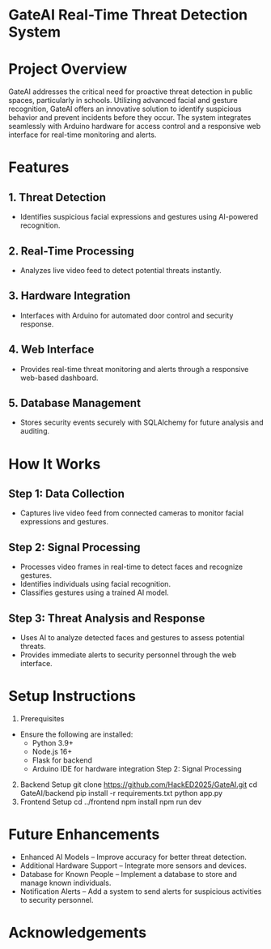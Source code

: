 # GateAI Real-Time Threat Detection System
# Project Overview
GateAI addresses the critical need for proactive threat detection in public spaces, particularly in schools. Utilizing advanced facial and gesture recognition, GateAI offers an innovative solution to identify suspicious behavior and prevent incidents before they occur. The system integrates seamlessly with Arduino hardware for access control and a responsive web interface for real-time monitoring and alerts.
# Features
## 1. Threat Detection
- Identifies suspicious facial expressions and gestures using AI-powered recognition.

## 2. Real-Time Processing
- Analyzes live video feed to detect potential threats instantly.

## 3. Hardware Integration
- Interfaces with Arduino for automated door control and security response.

## 4. Web Interface
- Provides real-time threat monitoring and alerts through a responsive web-based dashboard.

## 5. Database Management
- Stores security events securely with SQLAlchemy for future analysis and auditing.
# How It Works
## Step 1: Data Collection
- Captures live video feed from connected cameras to monitor facial expressions and gestures.
## Step 2: Signal Processing
- Processes video frames in real-time to detect faces and recognize gestures.
- Identifies individuals using facial recognition.
- Classifies gestures using a trained AI model.
## Step 3: Threat Analysis and Response
- Uses AI to analyze detected faces and gestures to assess potential threats.
- Provides immediate alerts to security personnel through the web interface.
# Setup Instructions
1. Prerequisites
- Ensure the following are installed:
  - Python 3.9+
  - Node.js 16+
  - Flask for backend
  - Arduino IDE for hardware integration
Step 2: Signal Processing
2. Backend Setup
git clone https://github.com/HackED2025/GateAI.git
cd GateAI/backend
pip install -r requirements.txt
python app.py
3. Frontend Setup
cd ../frontend
npm install
npm run dev
# Future Enhancements
- Enhanced AI Models – Improve accuracy for better threat detection.
- Additional Hardware Support – Integrate more sensors and devices.
- Database for Known People – Implement a database to store and manage known individuals.
- Notification Alerts – Add a system to send alerts for suspicious activities to security personnel.
# Acknowledgements

